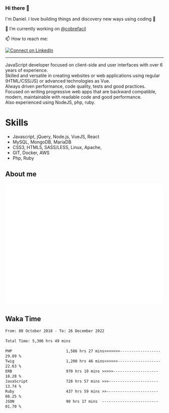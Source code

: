 ### Hi there 👋

I'm Daniel. I love building things and discovery new ways using coding :raised_hands: 

🔭 I’m currently working on [@cobrefacil](https://www.cobrefacil.com.br/)

📫 How to reach me:

[![Connect on LinkedIn](https://img.shields.io/badge/--linkedin?label=LinkedIn&logo=LinkedIn&style=social)](https://www.linkedin.com/in/daniel-cerverizzo/)

---

JavaScript developer focused on client-side and user interfaces with over 6 years of experience.  
Skilled and versatile in creating websites or web applications using regular (HTML/CSS/JS) or advanced technologies as Vue.  
Always driven performance, code quality, tests and good practices.  
 Focused on writing progressive web apps that are backward compatible, modern, maintainable with readable code and good performance.  
Also experienced using NodeJS, php, ruby. 


# Skills

 - Javascript, jQuery, Node.js, VueJS, React
 - MySQL, MongoDB, MariaDB    
 - CSS3, HTML5, SASS/LESS,  Linux, Apache,
 - GIT, Docker, AWS
 - Php, Ruby

## About me

![Metrics](/github-metrics.svg)

## Waka Time

<!--START_SECTION:waka-->

```text
From: 08 October 2018 - To: 26 December 2022

Total Time: 5,306 hrs 49 mins

PHP                        1,586 hrs 27 mins>>>>>>>------------------   29.89 %
Twig                       1,200 hrs 46 mins>>>>>>-------------------   22.63 %
ERB                        970 hrs 10 mins >>>>>--------------------   18.28 %
JavaScript                 728 hrs 57 mins >>>----------------------   13.74 %
Ruby                       437 hrs 59 mins >>-----------------------   08.25 %
JSON                       90 hrs 17 mins  -------------------------   01.70 %
```

<!--END_SECTION:waka-->

